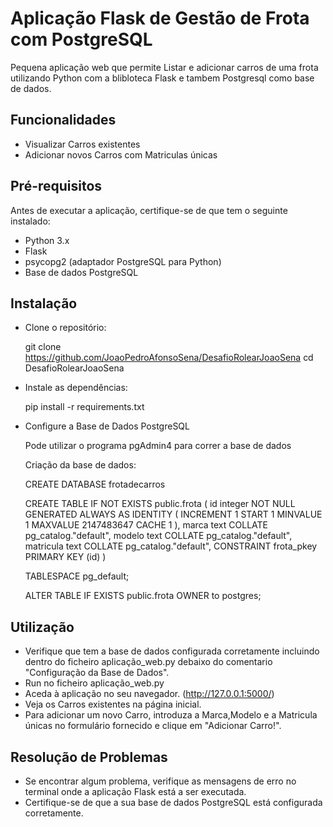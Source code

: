 # Aplicação Flask de Gestão de Frota com PostgreSQL

Pequena aplicação web que permite Listar e adicionar carros de uma frota utilizando Python com a blibloteca Flask e tambem Postgresql como base de dados.

## Funcionalidades

- Visualizar Carros existentes
- Adicionar novos Carros com Matriculas únicas

## Pré-requisitos

Antes de executar a aplicação, certifique-se de que tem o seguinte instalado:

- Python 3.x
- Flask
- psycopg2 (adaptador PostgreSQL para Python)
- Base de dados PostgreSQL

## Instalação

- Clone o repositório:

    git clone https://github.com/JoaoPedroAfonsoSena/DesafioRolearJoaoSena
    cd DesafioRolearJoaoSena

- Instale as dependências:

    pip install -r requirements.txt

- Configure a Base de Dados PostgreSQL

    Pode utilizar o programa pgAdmin4 para correr a base de dados

    Criação da base de dados:

    CREATE DATABASE frotadecarros

    CREATE TABLE IF NOT EXISTS public.frota
    (
    id integer NOT NULL GENERATED ALWAYS AS IDENTITY ( INCREMENT 1 START 1 MINVALUE 1 MAXVALUE 2147483647 CACHE 1 ),
    marca text COLLATE pg_catalog."default",
    modelo text COLLATE pg_catalog."default",
    matricula text COLLATE pg_catalog."default",
    CONSTRAINT frota_pkey PRIMARY KEY (id)
    )

    TABLESPACE pg_default;

    ALTER TABLE IF EXISTS public.frota
        OWNER to postgres;

## Utilização

- Verifique que tem a base de dados configurada corretamente incluindo dentro do ficheiro aplicação_web.py debaixo do comentario "Configuração da Base de Dados".
- Run no ficheiro aplicação_web.py
- Aceda à aplicação no seu navegador. (http://127.0.0.1:5000/)
- Veja os Carros existentes na página inicial.
- Para adicionar um novo Carro, introduza a Marca,Modelo e a Matricula únicas  no formulário fornecido e clique em "Adicionar Carro!".

## Resolução de Problemas

- Se encontrar algum problema, verifique as mensagens de erro no terminal onde a aplicação Flask está a ser executada.
- Certifique-se de que a sua base de dados PostgreSQL está configurada corretamente.
